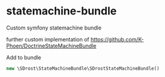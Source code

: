 # statemachine-bundle
Custom symfony statemachine bundle

further custom implementation of https://github.com/K-Phoen/DoctrineStateMachineBundle

Add to bundle
```php
new \SDrost\StateMachineBundle\SDrostStateMachineBundle()
```
